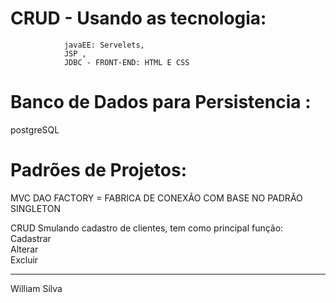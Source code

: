 # CRUD -  Usando as tecnologia:
                javaEE: Servelets,
                JSP ,
                JDBC - FRONT-END: HTML E CSS

# Banco de Dados para Persistencia : 
postgreSQL  

# Padrões de Projetos:
MVC
DAO
FACTORY = FABRICA DE CONEXÃO COM BASE NO PADRÃO SINGLETON  

CRUD Smulando cadastro de clientes, tem como principal função:
Cadastrar  
Alterar  
Excluir

--------------
William Silva
